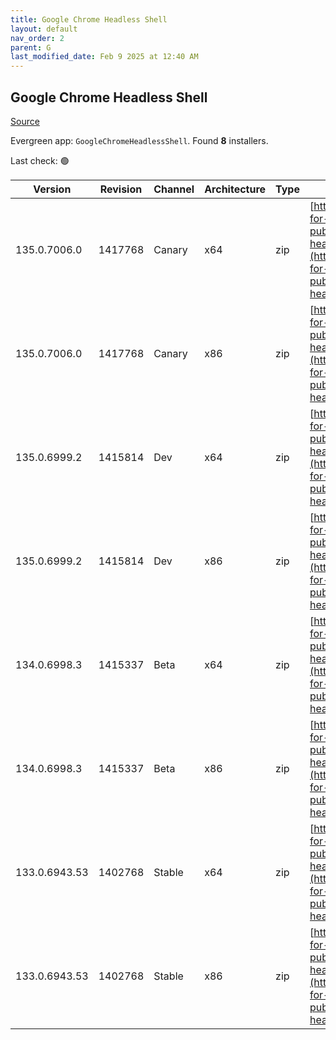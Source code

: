 ```yaml
---
title: Google Chrome Headless Shell
layout: default
nav_order: 2
parent: G
last_modified_date: Feb 9 2025 at 12:40 AM
---
```


## Google Chrome Headless Shell

[Source](https://googlechromelabs.github.io/chrome-for-testing/)

Evergreen app: `GoogleChromeHeadlessShell`. Found **8** installers.

Last check: 🟢

| Version       | Revision | Channel | Architecture | Type | URI                                                                                                                                                                                                                          |
| ------------- | -------- | ------- | ------------ | ---- | ---------------------------------------------------------------------------------------------------------------------------------------------------------------------------------------------------------------------------- |
| 135.0.7006.0  | 1417768  | Canary  | x64          | zip  | [https://storage.googleapis.com/chrome-for-testing-public/135.0.7006.0/win64/chrome-headless-shell-win64.zip](https://storage.googleapis.com/chrome-for-testing-public/135.0.7006.0/win64/chrome-headless-shell-win64.zip)   |
| 135.0.7006.0  | 1417768  | Canary  | x86          | zip  | [https://storage.googleapis.com/chrome-for-testing-public/135.0.7006.0/win32/chrome-headless-shell-win32.zip](https://storage.googleapis.com/chrome-for-testing-public/135.0.7006.0/win32/chrome-headless-shell-win32.zip)   |
| 135.0.6999.2  | 1415814  | Dev     | x64          | zip  | [https://storage.googleapis.com/chrome-for-testing-public/135.0.6999.2/win64/chrome-headless-shell-win64.zip](https://storage.googleapis.com/chrome-for-testing-public/135.0.6999.2/win64/chrome-headless-shell-win64.zip)   |
| 135.0.6999.2  | 1415814  | Dev     | x86          | zip  | [https://storage.googleapis.com/chrome-for-testing-public/135.0.6999.2/win32/chrome-headless-shell-win32.zip](https://storage.googleapis.com/chrome-for-testing-public/135.0.6999.2/win32/chrome-headless-shell-win32.zip)   |
| 134.0.6998.3  | 1415337  | Beta    | x64          | zip  | [https://storage.googleapis.com/chrome-for-testing-public/134.0.6998.3/win64/chrome-headless-shell-win64.zip](https://storage.googleapis.com/chrome-for-testing-public/134.0.6998.3/win64/chrome-headless-shell-win64.zip)   |
| 134.0.6998.3  | 1415337  | Beta    | x86          | zip  | [https://storage.googleapis.com/chrome-for-testing-public/134.0.6998.3/win32/chrome-headless-shell-win32.zip](https://storage.googleapis.com/chrome-for-testing-public/134.0.6998.3/win32/chrome-headless-shell-win32.zip)   |
| 133.0.6943.53 | 1402768  | Stable  | x64          | zip  | [https://storage.googleapis.com/chrome-for-testing-public/133.0.6943.53/win64/chrome-headless-shell-win64.zip](https://storage.googleapis.com/chrome-for-testing-public/133.0.6943.53/win64/chrome-headless-shell-win64.zip) |
| 133.0.6943.53 | 1402768  | Stable  | x86          | zip  | [https://storage.googleapis.com/chrome-for-testing-public/133.0.6943.53/win32/chrome-headless-shell-win32.zip](https://storage.googleapis.com/chrome-for-testing-public/133.0.6943.53/win32/chrome-headless-shell-win32.zip) |
